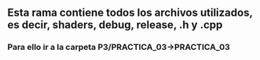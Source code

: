 ## Esta rama contiene todos los archivos utilizados, es decir, shaders, debug, release, .h y .cpp
###  Para ello ir a la carpeta P3/PRACTICA_03->PRACTICA_03
